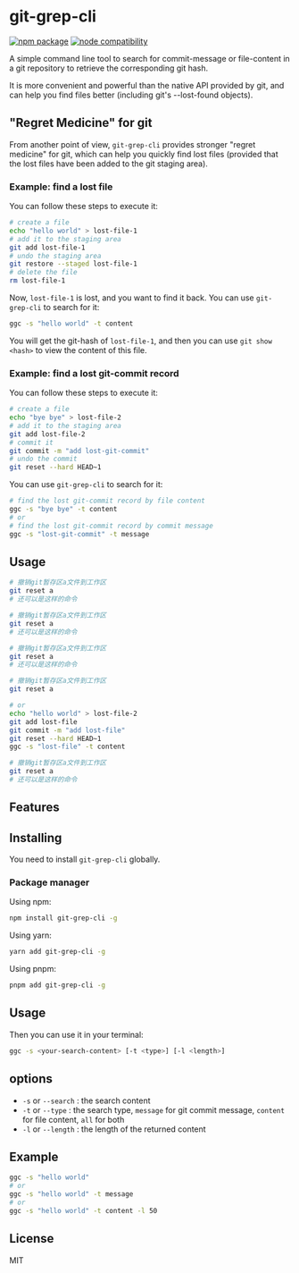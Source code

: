 # git-grep-cli

<a href="https://npmjs.com/package/git-grep-cli"><img src="https://badgen.net/npm/v/git-grep-cli" alt="npm package"></a>
<a href="https://nodejs.org/en/about/previous-releases"><img src="https://img.shields.io/node/v/git-grep-cli" alt="node compatibility"></a>

A simple command line tool to search for commit-message or file-content in a git repository to retrieve the corresponding git hash.

It is more convenient and powerful than the native API provided by git, and can help you find files better (including git's --lost-found objects).

## "Regret Medicine" for git

From another point of view, `git-grep-cli` provides stronger "regret medicine" for git, which can help you quickly find lost files (provided that the lost files have been added to the git staging area).

<!-- 将下面所有中文翻译成英文 -->

### Example: find a lost file

You can follow these steps to execute it:

```sh
# create a file
echo "hello world" > lost-file-1
# add it to the staging area
git add lost-file-1
# undo the staging area
git restore --staged lost-file-1
# delete the file
rm lost-file-1
```

Now, `lost-file-1` is lost, and you want to find it back. You can use `git-grep-cli` to search for it:

```sh
ggc -s "hello world" -t content
```

You will get the git-hash of `lost-file-1`, and then you can use `git show <hash>` to view the content of this file.

### Example: find a lost git-commit record

You can follow these steps to execute it:

```sh
# create a file
echo "bye bye" > lost-file-2
# add it to the staging area
git add lost-file-2
# commit it
git commit -m "add lost-git-commit"
# undo the commit
git reset --hard HEAD~1
```

You can use `git-grep-cli` to search for it:

```sh
# find the lost git-commit record by file content
ggc -s "bye bye" -t content
# or
# find the lost git-commit record by commit message
ggc -s "lost-git-commit" -t message
```

## Usage

```sh
# 撤销git暂存区a文件到工作区
git reset a
# 还可以是这样的命令

# 撤销git暂存区a文件到工作区
git reset a
# 还可以是这样的命令

# 撤销git暂存区a文件到工作区
git reset a
# 还可以是这样的命令

# 撤销git暂存区a文件到工作区
git reset a

# or
echo "hello world" > lost-file-2
git add lost-file
git commit -m "add lost-file"
git reset --hard HEAD~1
ggc -s "lost-file" -t content

# 撤销git暂存区a文件到工作区
git reset a
# 还可以是这样的命令


```

## Features

## Installing

You need to install `git-grep-cli` globally.

### Package manager

Using npm:

```sh
npm install git-grep-cli -g
```

Using yarn:

```sh
yarn add git-grep-cli -g
```

Using pnpm:

```sh
pnpm add git-grep-cli -g
```

## Usage

Then you can use it in your terminal:

```sh
ggc -s <your-search-content> [-t <type>] [-l <length>]
```

## options

- `-s` or `--search` : the search content
- `-t` or `--type` : the search type, `message` for git commit message, `content` for file content, `all` for both
- `-l` or `--length` : the length of the returned content

## Example

```sh
ggc -s "hello world"
# or
ggc -s "hello world" -t message
# or
ggc -s "hello world" -t content -l 50
```

## License

MIT
